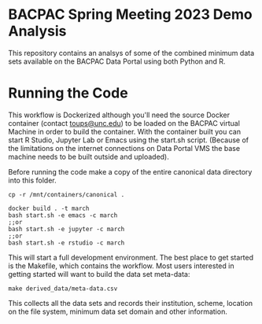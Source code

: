 BACPAC Spring Meeting 2023 Demo Analysis
========================================

This repository contains an analsys of some of the combined minimum
data sets available on the BACPAC Data Portal using both Python and R.

Running the Code
================

This workflow is Dockerized although you'll need the source Docker
container (contact toups@unc.edu) to be loaded on the BACPAC virtual
Machine in order to build the container. With the container built you
can start R Studio, Jupyter Lab or Emacs using the start.sh
script. (Because of the limitations on the internet connections on
Data Portal VMS the base machine needs to be built outside and
uploaded).

Before running the code make a copy of the entire canonical data
directory into this folder.

```
cp -r /mnt/containers/canonical .
```

```
docker build . -t march
bash start.sh -e emacs -c march
;;or
bash start.sh -e jupyter -c march
;;or 
bash start.sh -e rstudio -c march
```

This will start a full development environment. The best place to get
started is the Makefile, which contains the workflow. Most users
interested in getting started will want to build the data set meta-data:

```
make derived_data/meta-data.csv
```

This collects all the data sets and records their institution, scheme,
location on the file system, minimum data set domain and other
information.


